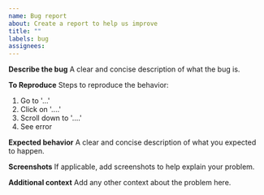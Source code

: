 ```yaml
---
name: Bug report
about: Create a report to help us improve
title: ""
labels: bug
assignees:
---
```


**Describe the bug** A clear and concise description of what the bug is.

**To Reproduce** Steps to reproduce the behavior:

1. Go to '...'
2. Click on '....'
3. Scroll down to '....'
4. See error

**Expected behavior** A clear and concise description of what you expected to
happen.

**Screenshots** If applicable, add screenshots to help explain your problem.

**Additional context** Add any other context about the problem here.
